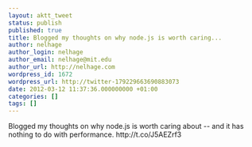 ```yaml
---
layout: aktt_tweet
status: publish
published: true
title: Blogged my thoughts on why node.js is worth caring...
author: nelhage
author_login: nelhage
author_email: nelhage@mit.edu
author_url: http://nelhage.com
wordpress_id: 1672
wordpress_url: http://twitter-179229663690883073
date: 2012-03-12 11:37:36.000000000 +01:00
categories: []
tags: []
---
```

Blogged my thoughts on why node.js is worth caring about -- and it has nothing to do with performance. http:&#47;&#47;t.co&#47;J5AEZrf3
